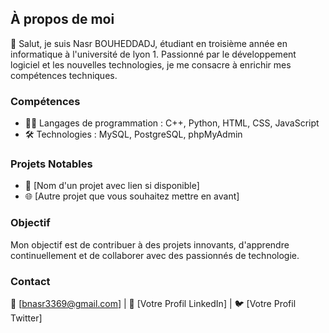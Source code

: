 ## À propos de moi

👋 Salut, je suis Nasr BOUHEDDADJ, étudiant en troisième année en informatique à l'université de lyon 1. Passionné par le développement logiciel et les nouvelles technologies, je me consacre à enrichir mes compétences techniques.

### Compétences

- 👨‍💻 Langages de programmation : C++, Python, HTML, CSS, JavaScript
- 🛠️ Technologies : MySQL, PostgreSQL, phpMyAdmin

### Projets Notables

- 🚀 [Nom d'un projet avec lien si disponible]
- 🌐 [Autre projet que vous souhaitez mettre en avant]

### Objectif

Mon objectif est de contribuer à des projets innovants, d'apprendre continuellement et de collaborer avec des passionnés de technologie.

### Contact

📧 [bnasr3369@gmail.com] | 🔗 [Votre Profil LinkedIn] | 🐦 [Votre Profil Twitter]
